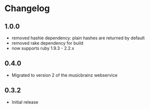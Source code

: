 # Changelog

## 1.0.0

* removed hashie dependency: plain hashes are returned by default
* removed rake dependency for build
* now supports ruby 1.9.3 - 2.2.x

## 0.4.0

* Migrated to version 2 of the musicbrainz webservice

## 0.3.2

* Initial release
